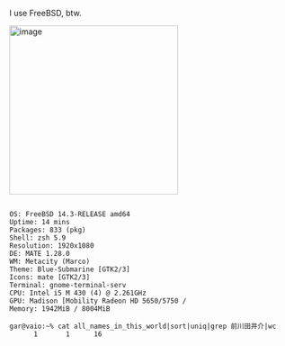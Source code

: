 I use FreeBSD, btw.

<img width="300" alt="image" src="https://github.com/user-attachments/assets/81d498fa-d8a4-4bcf-8761-43072684083f">

```

OS: FreeBSD 14.3-RELEASE amd64 
Uptime: 14 mins 
Packages: 833 (pkg) 
Shell: zsh 5.9 
Resolution: 1920x1080 
DE: MATE 1.28.0 
WM: Metacity (Marco) 
Theme: Blue-Submarine [GTK2/3] 
Icons: mate [GTK2/3] 
Terminal: gnome-terminal-serv 
CPU: Intel i5 M 430 (4) @ 2.261GHz 
GPU: Madison [Mobility Radeon HD 5650/5750 / 
Memory: 1942MiB / 8004MiB 

gar@vaio:~% cat all_names_in_this_world|sort|uniq|grep 前川田井介|wc
      1       1      16

```
